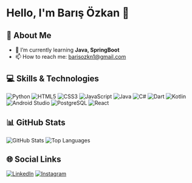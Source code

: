 # Hello, I'm Barış Özkan 👋

## 🚀 About Me
- 🌱 I’m currently learning **Java, SpringBoot**
- 📫 How to reach me: barisozkn1@gmail.com

## 💻 Skills & Technologies
![Python](https://img.shields.io/badge/Python-3776AB?style=for-the-badge&logo=python&logoColor=white)
![HTML5](https://img.shields.io/badge/HTML5-E34F26?style=for-the-badge&logo=html5&logoColor=white)
![CSS3](https://img.shields.io/badge/CSS3-1572B6?style=for-the-badge&logo=css3&logoColor=white)
![JavaScript](https://img.shields.io/badge/JavaScript-F7DF1E?style=for-the-badge&logo=javascript&logoColor=black)
![Java](https://img.shields.io/badge/Java-007396?style=for-the-badge&logo=java&logoColor=white)
![C#](https://img.shields.io/badge/C%23-239120?style=for-the-badge&logo=csharp&logoColor=white)
![Dart](https://img.shields.io/badge/Dart-0175C2?style=for-the-badge&logo=dart&logoColor=white)
![Kotlin](https://img.shields.io/badge/Kotlin-0095D5?style=for-the-badge&logo=kotlin&logoColor=white)
![Android Studio](https://img.shields.io/badge/Android_Studio-3DDC84?style=for-the-badge&logo=android-studio&logoColor=white)
![PostgreSQL](https://img.shields.io/badge/PostgreSQL-336791?style=for-the-badge&logo=postgresql&logoColor=white)
![React](https://img.shields.io/badge/React-61DAFB?style=for-the-badge&logo=react&logoColor=black)


## 📊 GitHub Stats
![GitHub Stats](https://github-readme-stats.vercel.app/api?username=barisozkn1&show_icons=true&theme=radical)
![Top Languages](https://github-readme-stats.vercel.app/api/top-langs/?username=barisozkn1&layout=compact&theme=radical)

## 🌐 Social Links
[![LinkedIn](https://img.shields.io/badge/LinkedIn-0077B5?style=for-the-badge&logo=linkedin&logoColor=white)](https://www.linkedin.com/in/bar%C4%B1%C5%9F-%C3%B6zkan-40b848221/)
[![Instagram](https://img.shields.io/badge/Instagram-E4405F?style=for-the-badge&logo=instagram&logoColor=white)](https://www.instagram.com/baris.ozkn0/)
